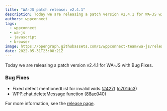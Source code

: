 ```yaml
---
title: "WA-JS patch release: v2.4.1"
description: Today we are releasing a patch version v2.4.1 for WA-JS with Bug Fixes.
authors: wppconnect
tags:
  - wppconnect
  - wa-js
  - javascript
  - browser
image: https://opengraph.githubassets.com/1/wppconnect-team/wa-js/releases/tag/v2.4.1
date: 2022-05-31T23:08:21Z
---
```


Today we are releasing a patch version v2.4.1 for WA-JS with Bug Fixes.

<!--truncate-->

### Bug Fixes

* Fixed detect mentionedList for invalid wids ([#427](https://github.com/wppconnect-team/wa-js/issues/427)) ([c701dc3](https://github.com/wppconnect-team/wa-js/commit/c701dc3b8b04cce1e51dd5dda12bf5e80e11de2e))
* WPP.chat.deleteMessage function ([88ac040](https://github.com/wppconnect-team/wa-js/commit/88ac04066fd9ed93388992786a9f8ee2fd9b7ccf))

For more information, see the [release page](https://github.com/wppconnect-team/wa-js/releases/tag/v2.4.1).